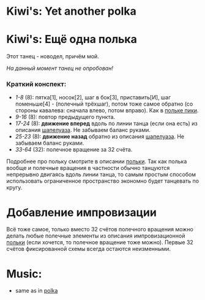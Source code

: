 Kiwi's: Yet another polka
========================
# Kiwi's: Ещё одна полька
Этот танец - новодел, причём мой.

_На данный момент танец не опробован!_

### Краткий конспект:

- _1-8_ (8): пятка[1], носок[2], шаг в бок[3], приставить[И], шаг поменьше[4] - (полечный трёхшаг), потом тоже самое обратно (со стороны кавалева: сначала влево, потом вправо). Как в [польке пики](polka-piquee.md).
- _9-16_ (8): повтор предыдущего пункта.
- _17-24_ (8): __движение вперед__ вдоль по линии танца (если она есть) из описания [шапелуаза](chapelloise.md). Не забываем баланс руками.
- _25-23_ (8): __движение назад__ обратно из описания [шапелуаза](chapelloise.md). Не забываем баланс руками.
- _33-64_ (32): полечное вращение за 32 счёта.

Подробнее про польку смотрите в описании [польки](polka.md). Так как полька вообще и полечные вращения в частности обычно танцуются непрерывно двигаясь вдоль линии танца, то самым простым способом использовать ограниченное пространство экономно будет танцевать по кругу. 

Добавление импровизации
=======================
Всё тоже самое, только вместо 32 счётов полечного вращения можно делать любые полечные элементы из описания импровизационной [польки](polka.md) (если хочется, то полечное вращение тоже можно). Первые 32 счётов фиксированной схемы всегда остаются неизменными.

Music:
======
- same as in [polka](polka.md)
